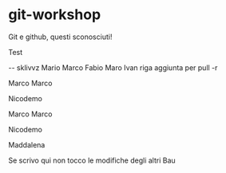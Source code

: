 # git-workshop
 
Git e github, questi sconosciuti!

Test

-- sklivvz
Mario
Marco
Fabio
Maro
Ivan
riga aggiunta per pull -r

Marco Marco

Nicodemo

Marco Marco


Nicodemo




Maddalena





Se scrivo qui non tocco le modifiche degli altri
Bau